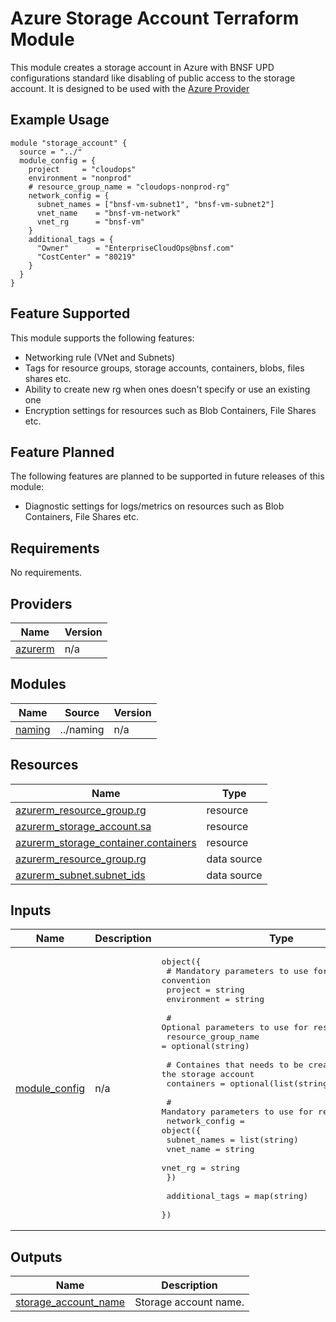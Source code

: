 # Azure Storage Account Terraform Module
This module creates a storage account in Azure with BNSF UPD configurations standard like disabling of public access to the storage account. It is designed to be used with the [Azure Provider](https://registry.terraform.io/providers/hashicorp/)

## Example Usage
```hcl
module "storage_account" {
  source = "../"
  module_config = {
    project     = "cloudops"
    environment = "nonprod"
    # resource_group_name = "cloudops-nonprod-rg"
    network_config = {
      subnet_names = ["bnsf-vm-subnet1", "bnsf-vm-subnet2"]
      vnet_name    = "bnsf-vm-network"
      vnet_rg      = "bnsf-vm"
    }
    additional_tags = {
      "Owner"      = "EnterpriseCloudOps@bnsf.com"
      "CostCenter" = "80219"
    }
  }
}
```

## Feature Supported
This module supports the following features:
* Networking rule (VNet and Subnets) 
* Tags for resource groups, storage accounts, containers, blobs, files shares etc.
* Ability to create new rg when ones doesn't specify or use an existing one
* Encryption settings for resources such as Blob Containers, File Shares etc.


## Feature Planned
The following features are planned to be supported in future releases of this module:
* Diagnostic settings for logs/metrics on resources such as Blob Containers, File Shares etc.

<!-- BEGIN_TF_DOCS -->
## Requirements

No requirements.

## Providers

| Name | Version |
|------|---------|
| <a name="provider_azurerm"></a> [azurerm](#provider\_azurerm) | n/a |

## Modules

| Name | Source | Version |
|------|--------|---------|
| <a name="module_naming"></a> [naming](#module\_naming) | ../naming | n/a |

## Resources

| Name | Type |
|------|------|
| [azurerm_resource_group.rg](https://registry.terraform.io/providers/hashicorp/azurerm/latest/docs/resources/resource_group) | resource |
| [azurerm_storage_account.sa](https://registry.terraform.io/providers/hashicorp/azurerm/latest/docs/resources/storage_account) | resource |
| [azurerm_storage_container.containers](https://registry.terraform.io/providers/hashicorp/azurerm/latest/docs/resources/storage_container) | resource |
| [azurerm_resource_group.rg](https://registry.terraform.io/providers/hashicorp/azurerm/latest/docs/data-sources/resource_group) | data source |
| [azurerm_subnet.subnet_ids](https://registry.terraform.io/providers/hashicorp/azurerm/latest/docs/data-sources/subnet) | data source |

## Inputs

| Name | Description | Type | Default | Required |
|------|-------------|------|---------|:--------:|
| <a name="input_module_config"></a> [module\_config](#input\_module\_config) | n/a | <pre>object({<br>    # Mandatory parameters to use for naming convention<br>    project     = string<br>    environment = string<br><br>    # Optional parameters to use for resource creation<br>    resource_group_name = optional(string)<br><br>    # Containes that needs to be created inside the storage account<br>    containers          = optional(list(string))<br><br>    # Mandatory parameters to use for resource creation<br>    network_config = object({<br>      subnet_names = list(string)<br>      vnet_name    = string<br>      vnet_rg      = string<br>    })<br><br>    additional_tags = map(string)<br>  })</pre> | n/a | yes |

## Outputs

| Name | Description |
|------|-------------|
| <a name="output_storage_account_name"></a> [storage\_account\_name](#output\_storage\_account\_name) | Storage account name. |
<!-- END_TF_DOCS -->